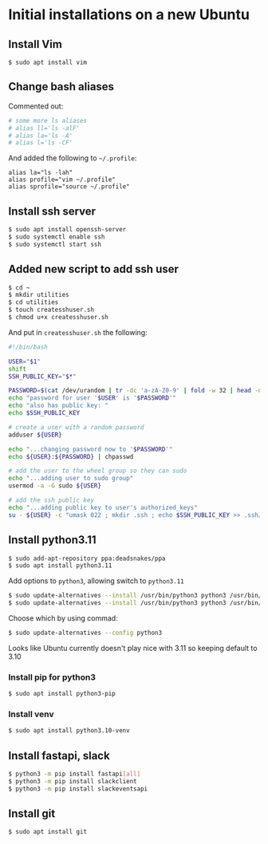 # Initial installations on a new Ubuntu

## Install Vim

```
$ sudo apt install vim
```

## Change bash aliases

Commented out:

```bash
# some more ls aliases
# alias ll='ls -alF'
# alias la='ls -A'
# alias l='ls -CF'
```

And added the following to `~/.profile`:

```
alias la="ls -lah"
alias profile="vim ~/.profile"
alias sprofile="source ~/.profile"
```

## Install ssh server

```bash
$ sudo apt install openssh-server
$ sudo systemctl enable ssh
$ sudo systemctl start ssh
```

## Added new script to add ssh user

```bash
$ cd ~
$ mkdir utilities
$ cd utilities
$ touch createsshuser.sh
$ chmod u+x createsshuser.sh
```

And put in `createsshuser.sh` the following:

```bash
#!/bin/bash

USER="$1"
shift
SSH_PUBLIC_KEY="$*"

PASSWORD=$(cat /dev/urandom | tr -dc 'a-zA-Z0-9' | fold -w 32 | head -n 1)
echo "password for user '$USER' is '$PASSWORD'"
echo "also has public key: "
echo $SSH_PUBLIC_KEY

# create a user with a random password
adduser ${USER}

echo "...changing password now to '$PASSWORD'"
echo ${USER}:${PASSWORD} | chpasswd

# add the user to the wheel group so they can sudo
echo "...adding user to sudo group"
usermod -a -G sudo ${USER}

# add the ssh public key
echo "...adding public key to user's authorized_keys"
su - ${USER} -c "umask 022 ; mkdir .ssh ; echo $SSH_PUBLIC_KEY >> .ssh/authorised_keys"
```

## Install python3.11

```bash
$ sudo add-apt-repository ppa:deadsnakes/ppa
$ sudo apt install python3.11
```

Add options to `python3`, allowing switch to `python3.11`

```bash
$ sudo update-alternatives --install /usr/bin/python3 python3 /usr/bin/python3.10 1
$ sudo update-alternatives --install /usr/bin/python3 python3 /usr/bin/python3.11 2
```

Choose which by using commad:
```bash
$ sudo update-alternatives --config python3
```

Looks like Ubuntu currently doesn't play nice with 3.11 so keeping default to 3.10

### Install pip for python3

```bash
$ sudo apt install python3-pip
```

### Install venv

```bash
$ sudo apt install python3.10-venv
```

## Install fastapi, slack

```bash
$ python3 -m pip install fastapi[all]
$ python3 -m pip install slackclient
$ python3 -m pip install slackeventsapi
```

## Install git 

```bash
$ sudo apt install git
```